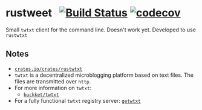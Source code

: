 # rustweet &nbsp; [![Build Status](https://travis-ci.com/rustwtxt/rustweet.svg?branch=master)](https://travis-ci.com/rustwtxt/rustweet) [![codecov](https://codecov.io/gh/rustwtxt/rustweet/branch/master/graph/badge.svg?token=4DfKP7oHRQ)](https://codecov.io/gh/rustwtxt/rustweet)

Small `twtxt` client for the command line. Doesn't work yet. Developed to use `rustwtxt`

## Notes
* [`crates.io/crates/rustwtxt`](https://crates.io/crates/rustwtxt)
* `twtxt` is a decentralized microblogging platform based on text files. 
The files are transmitted over `http`. 
* For more information on `twtxt`:
  * [`buckket/twtxt`](https://github.com/buckket/twtxt)
* For a fully functional `twtxt` registry server: [`getwtxt`](https://github.com/getwtxt)
